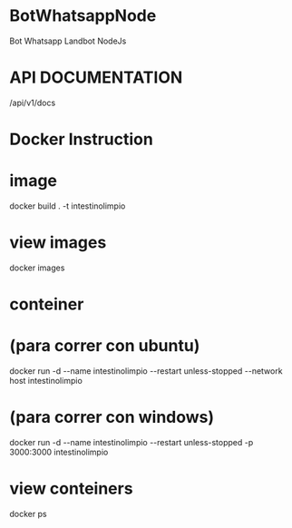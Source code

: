 # BotWhatsappNode
Bot Whatsapp Landbot NodeJs


# API DOCUMENTATION
/api/v1/docs

# Docker Instruction

# image
docker build . -t intestinolimpio
# view images
docker images

# conteiner
# (para correr con ubuntu)
docker run -d --name intestinolimpio --restart unless-stopped --network host intestinolimpio

# (para correr con windows)
docker run -d --name intestinolimpio --restart unless-stopped -p 3000:3000 intestinolimpio

# view conteiners
docker ps